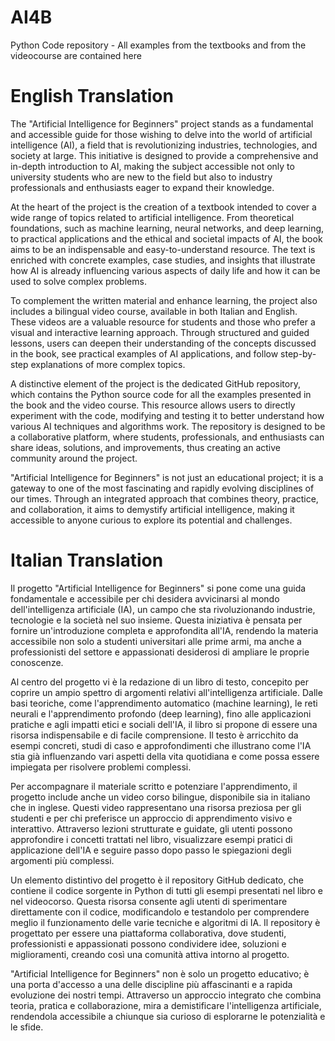 # AI4B
Python Code repository - All examples from the textbooks and from the videocourse are contained here

# English Translation
The "Artificial Intelligence for Beginners" project stands as a fundamental and accessible guide for those wishing to delve into the world of artificial intelligence (AI), a field that is revolutionizing industries, technologies, and society at large. This initiative is designed to provide a comprehensive and in-depth introduction to AI, making the subject accessible not only to university students who are new to the field but also to industry professionals and enthusiasts eager to expand their knowledge.

At the heart of the project is the creation of a textbook intended to cover a wide range of topics related to artificial intelligence. From theoretical foundations, such as machine learning, neural networks, and deep learning, to practical applications and the ethical and societal impacts of AI, the book aims to be an indispensable and easy-to-understand resource. The text is enriched with concrete examples, case studies, and insights that illustrate how AI is already influencing various aspects of daily life and how it can be used to solve complex problems.

To complement the written material and enhance learning, the project also includes a bilingual video course, available in both Italian and English. These videos are a valuable resource for students and those who prefer a visual and interactive learning approach. Through structured and guided lessons, users can deepen their understanding of the concepts discussed in the book, see practical examples of AI applications, and follow step-by-step explanations of more complex topics.

A distinctive element of the project is the dedicated GitHub repository, which contains the Python source code for all the examples presented in the book and the video course. This resource allows users to directly experiment with the code, modifying and testing it to better understand how various AI techniques and algorithms work. The repository is designed to be a collaborative platform, where students, professionals, and enthusiasts can share ideas, solutions, and improvements, thus creating an active community around the project.

"Artificial Intelligence for Beginners" is not just an educational project; it is a gateway to one of the most fascinating and rapidly evolving disciplines of our times. Through an integrated approach that combines theory, practice, and collaboration, it aims to demystify artificial intelligence, making it accessible to anyone curious to explore its potential and challenges.


# Italian Translation
Il progetto "Artificial Intelligence for Beginners" si pone come una guida fondamentale e accessibile per chi desidera avvicinarsi al mondo dell'intelligenza artificiale (IA), un campo che sta rivoluzionando industrie, tecnologie e la società nel suo insieme. Questa iniziativa è pensata per fornire un'introduzione completa e approfondita all'IA, rendendo la materia accessibile non solo a studenti universitari alle prime armi, ma anche a professionisti del settore e appassionati desiderosi di ampliare le proprie conoscenze.

Al centro del progetto vi è la redazione di un libro di testo, concepito per coprire un ampio spettro di argomenti relativi all'intelligenza artificiale. Dalle basi teoriche, come l'apprendimento automatico (machine learning), le reti neurali e l'apprendimento profondo (deep learning), fino alle applicazioni pratiche e agli impatti etici e sociali dell'IA, il libro si propone di essere una risorsa indispensabile e di facile comprensione. Il testo è arricchito da esempi concreti, studi di caso e approfondimenti che illustrano come l'IA stia già influenzando vari aspetti della vita quotidiana e come possa essere impiegata per risolvere problemi complessi.

Per accompagnare il materiale scritto e potenziare l'apprendimento, il progetto include anche un video corso bilingue, disponibile sia in italiano che in inglese. Questi video rappresentano una risorsa preziosa per gli studenti e per chi preferisce un approccio di apprendimento visivo e interattivo. Attraverso lezioni strutturate e guidate, gli utenti possono approfondire i concetti trattati nel libro, visualizzare esempi pratici di applicazione dell'IA e seguire passo dopo passo le spiegazioni degli argomenti più complessi.

Un elemento distintivo del progetto è il repository GitHub dedicato, che contiene il codice sorgente in Python di tutti gli esempi presentati nel libro e nel videocorso. Questa risorsa consente agli utenti di sperimentare direttamente con il codice, modificandolo e testandolo per comprendere meglio il funzionamento delle varie tecniche e algoritmi di IA. Il repository è progettato per essere una piattaforma collaborativa, dove studenti, professionisti e appassionati possono condividere idee, soluzioni e miglioramenti, creando così una comunità attiva intorno al progetto.

"Artificial Intelligence for Beginners" non è solo un progetto educativo; è una porta d'accesso a una delle discipline più affascinanti e a rapida evoluzione dei nostri tempi. Attraverso un approccio integrato che combina teoria, pratica e collaborazione, mira a demistificare l'intelligenza artificiale, rendendola accessibile a chiunque sia curioso di esplorarne le potenzialità e le sfide.
